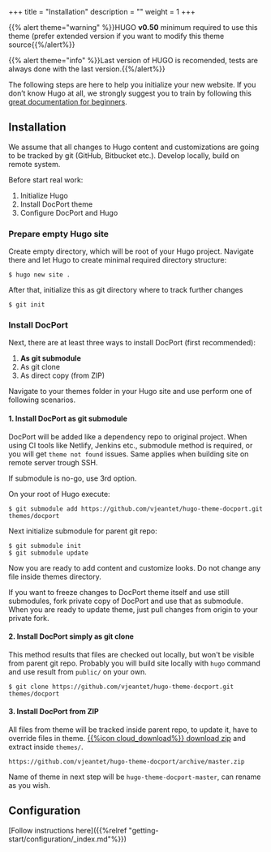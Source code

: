 +++
title = "Installation"
description = ""
weight = 1
+++

{{% alert theme="warning" %}}HUGO **v0.50** minimum required to use this theme (prefer extended version if you want to modify this theme source{{%/alert%}}

{{% alert theme="info" %}}Last version of HUGO is recomended, tests are always done with the last version.{{%/alert%}}

The following steps are here to help you initialize your new website. If you don’t know Hugo at all, we strongly suggest you to train by following this [great documentation for beginners](https://gohugo.io/overview/quickstart/).
<!--more-->

## Installation

We assume that all changes to Hugo content and customizations are going to be tracked by git (GitHub, Bitbucket etc.). Develop locally, build on remote system.

Before start real work:

1. Initialize Hugo
2. Install DocPort theme
3. Configure DocPort and Hugo

### Prepare empty Hugo site

Create empty directory, which will be root of your Hugo project. Navigate there and let Hugo to create minimal required directory structure:
```
$ hugo new site .
```
After that, initialize this as git directory where to track further changes
```
$ git init
```

### Install DocPort

Next, there are at least three ways to install DocPort (first recommended):

1. **As git submodule**
2. As git clone
3. As direct copy (from ZIP)

Navigate to your themes folder in your Hugo site and use perform one of following scenarios.

#### 1. Install DocPort as git submodule

DocPort will be added like a dependency repo to original project. When using CI tools like Netlify, Jenkins etc., submodule method is required, or you will get `theme not found` issues. Same applies when building site on remote server trough SSH.

If submodule is no-go, use 3rd option.

On your root of Hugo execute:

```
$ git submodule add https://github.com/vjeantet/hugo-theme-docport.git themes/docport
```
Next initialize submodule for parent git repo:

```
$ git submodule init
$ git submodule update
```

Now you are ready to add content and customize looks. Do not change any file inside themes directory.

If you want to freeze changes to DocPort theme itself and use still submodules, fork private copy of DocPort and use that as submodule. When you are ready to update theme, just pull changes from origin to your private fork.

#### 2. Install DocPort simply as git clone

This method results that files are checked out locally, but won't be visible from parent git repo. Probably you will build site locally with `hugo` command and use result from `public/` on your own.

```
$ git clone https://github.com/vjeantet/hugo-theme-docport.git themes/docport
```


#### 3. Install DocPort from ZIP

All files from theme will be tracked inside parent repo, to update it, have to override files in theme. [{{%icon cloud_download%}} download zip](https://github.com/vjeantet/hugo-theme-docport/archive/master.zip) and extract inside `themes/`.

```
https://github.com/vjeantet/hugo-theme-docport/archive/master.zip
```
Name of theme in next step will be `hugo-theme-docport-master`, can rename as you wish.

## Configuration

[Follow instructions here]({{%relref "getting-start/configuration/_index.md"%}})
